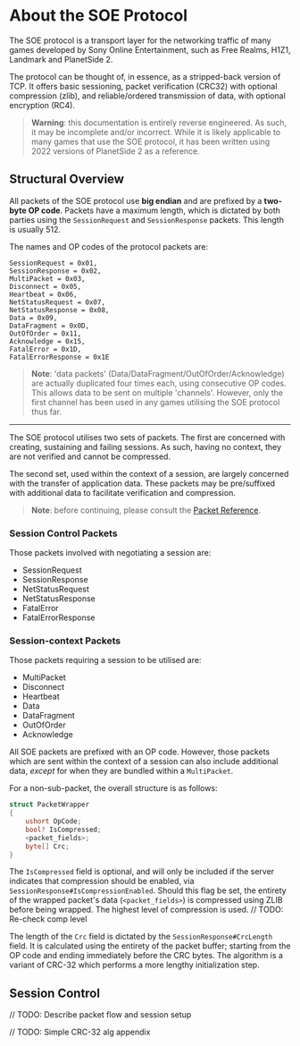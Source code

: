 # About the SOE Protocol

The SOE protocol is a transport layer for the networking traffic of many games developed by Sony
Online Entertainment, such as Free Realms, H1Z1, Landmark and PlanetSide 2.

The protocol can be thought of, in essence, as a stripped-back version of TCP. It offers basic
sessioning, packet verification (CRC32) with optional compression (zlib), and reliable/ordered
transmission of data, with optional encryption (RC4).

> **Warning**: this documentation is entirely reverse engineered. As such, it may be incomplete
> and/or incorrect. While it is likely applicable to many games that use the SOE protocol, it
> has been written using 2022 versions of PlanetSide 2 as a reference.

## Structural Overview

All packets of the SOE protocol use **big endian** and are prefixed by a **two-byte OP code**.
Packets have a maximum length, which is dictated by both parties using the `SessionRequest` and
`SessionResponse` packets. This length is usually 512.

The names and OP codes of the protocol packets are:

```
SessionRequest = 0x01,
SessionResponse = 0x02,
MultiPacket = 0x03,
Disconnect = 0x05,
Heartbeat = 0x06,
NetStatusRequest = 0x07,
NetStatusResponse = 0x08,
Data = 0x09,
DataFragment = 0x0D,
OutOfOrder = 0x11,
Acknowledge = 0x15,
FatalError = 0x1D,
FatalErrorResponse = 0x1E
```

> **Note**: 'data packets' (Data/DataFragment/OutOfOrder/Acknowledge) are actually duplicated
> four times each, using consecutive OP codes. This allows data to be sent on multiple 'channels'.
> However, only the first channel has been used in any games utilising the SOE protocol thus far.

---

The SOE protocol utilises two sets of packets. The first are concerned with creating, sustaining
and failing sessions. As such, having no context, they are not verified and cannot be compressed.

The second set, used within the context of a session, are largely concerned with the transfer of
application data. These packets may be pre/suffixed with additional data to facilitate verification and compression.

> **Note**: before continuing, please consult the [Packet Reference](./packet-reference.md).

### Session Control Packets

Those packets involved with negotiating a session are:
- SessionRequest
- SessionResponse
- NetStatusRequest
- NetStatusResponse
- FatalError
- FatalErrorResponse

### Session-context Packets

Those packets requiring a session to be utilised are:
- MultiPacket
- Disconnect
- Heartbeat
- Data
- DataFragment
- OutOfOrder
- Acknowledge

All SOE packets are prefixed with an OP code. However, those packets which are sent within the
context of a session can also include additional data, *except* for when they are bundled within a `MultiPacket`.

For a non-sub-packet, the overall structure is as follows:

```csharp
struct PacketWrapper
{
    ushort OpCode;
    bool? IsCompressed;
    <packet_fields>;
    byte[] Crc; 
}
```

The `IsCompressed` field is optional, and will only be included if the server indicates that
compression should be enabled, via `SessionResponse#IsCompressionEnabled`. Should this flag
be set, the entirety of the wrapped packet's data (`<packet_fields>`) is compressed using ZLIB
before being wrapped. The highest level of compression is used. // TODO: Re-check comp level

The length of the `Crc` field is dictated by the `SessionResponse#CrcLength` field. It is calculated
using the entirety of the packet buffer; starting from the OP code and ending immediately before the
CRC bytes. The algorithm is a variant of CRC-32 which performs a more lengthy initialization step.

## Session Control
// TODO: Describe packet flow and session setup

// TODO: Simple CRC-32 alg appendix
